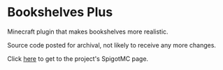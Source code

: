 # Bookshelves Plus

Minecraft plugin that makes bookshelves more realistic.

Source code posted for archival, not likely to receive any more changes.

Click [here](https://www.spigotmc.org/resources/bookshelvesplus-advanced-bookshelf-storage.72379/) to get to the project's SpigotMC page.
